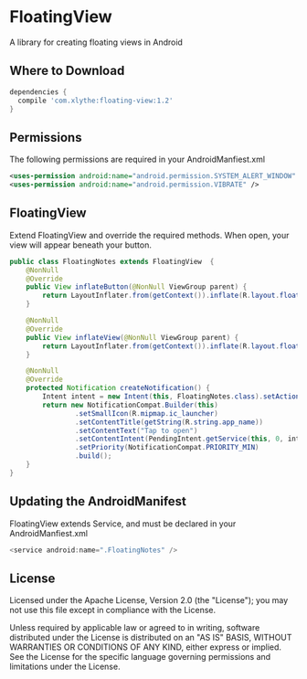 # FloatingView

A library for creating floating views in Android

Where to Download
-----------------
```groovy
dependencies {
  compile 'com.xlythe:floating-view:1.2'
}
```

Permissions
-----------------
The following permissions are required in your AndroidManfiest.xml
```xml
<uses-permission android:name="android.permission.SYSTEM_ALERT_WINDOW" />
<uses-permission android:name="android.permission.VIBRATE" />
```

FloatingView
-----------------
Extend FloatingView and override the required methods. When open, your view will appear beneath your button.
```java
public class FloatingNotes extends FloatingView  {
    @NonNull
    @Override
    public View inflateButton(@NonNull ViewGroup parent) {
        return LayoutInflater.from(getContext()).inflate(R.layout.floating_icon, parent, false);
    }

    @NonNull
    @Override
    public View inflateView(@NonNull ViewGroup parent) {
        return LayoutInflater.from(getContext()).inflate(R.layout.floating_notes, parent, false);
    }

    @NonNull
    @Override
    protected Notification createNotification() {
        Intent intent = new Intent(this, FloatingNotes.class).setAction(ACTION_OPEN);
        return new NotificationCompat.Builder(this)
                .setSmallIcon(R.mipmap.ic_launcher)
                .setContentTitle(getString(R.string.app_name))
                .setContentText("Tap to open")
                .setContentIntent(PendingIntent.getService(this, 0, intent, PendingIntent.FLAG_UPDATE_CURRENT))
                .setPriority(NotificationCompat.PRIORITY_MIN)
                .build();
    }
}
```

Updating the AndroidManifest
-----------------
FloatingView extends Service, and must be declared in your AndroidManfiest.xml
```java
<service android:name=".FloatingNotes" />
```

License
-------

   Licensed under the Apache License, Version 2.0 (the "License");
   you may not use this file except in compliance with the License.

   Unless required by applicable law or agreed to in writing, software
   distributed under the License is distributed on an "AS IS" BASIS,
   WITHOUT WARRANTIES OR CONDITIONS OF ANY KIND, either express or implied.
   See the License for the specific language governing permissions and
   limitations under the License.
